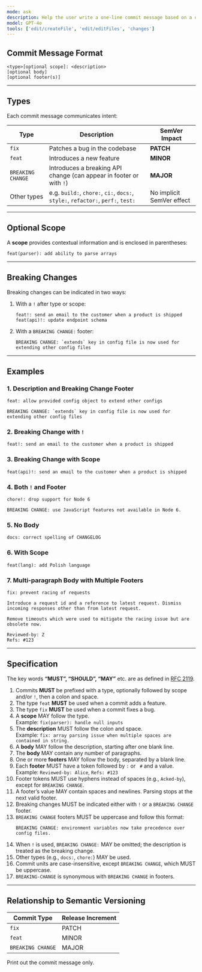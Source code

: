 ```yaml
---
mode: ask
description: Help the user write a one-line commit message based on a quick summary of their changes.
model: GPT-4o
tools: ['edit/createFile', 'edit/editFiles', 'changes']
---
```


<prompt id="generate-simple-commit-message">

## Commit Message Format

```
<type>[optional scope]: <description>
[optional body]
[optional footer(s)]
```

---

## Types

Each commit message communicates intent:

| Type              | Description                                                                      | SemVer Impact             |
| ----------------- | -------------------------------------------------------------------------------- | ------------------------- |
| `fix`             | Patches a bug in the codebase                                                    | **PATCH**                 |
| `feat`            | Introduces a new feature                                                         | **MINOR**                 |
| `BREAKING CHANGE` | Introduces a breaking API change (can appear in footer or with `!`)              | **MAJOR**                 |
| Other types       | e.g. `build:`, `chore:`, `ci:`, `docs:`, `style:`, `refactor:`, `perf:`, `test:` | No implicit SemVer effect |

---

## Optional Scope

A **scope** provides contextual information and is enclosed in parentheses:

```
feat(parser): add ability to parse arrays
```

---

## Breaking Changes

Breaking changes can be indicated in two ways:

1. With a `!` after type or scope:
   ```
   feat!: send an email to the customer when a product is shipped
   feat(api)!: update endpoint schema
   ```
2. With a `BREAKING CHANGE:` footer:
   ```
   BREAKING CHANGE: `extends` key in config file is now used for extending other config files
   ```

---

## Examples

### 1. Description and Breaking Change Footer

```
feat: allow provided config object to extend other configs

BREAKING CHANGE: `extends` key in config file is now used for extending other config files
```

### 2. Breaking Change with `!`

```
feat!: send an email to the customer when a product is shipped
```

### 3. Breaking Change with Scope

```
feat(api)!: send an email to the customer when a product is shipped
```

### 4. Both `!` and Footer

```
chore!: drop support for Node 6

BREAKING CHANGE: use JavaScript features not available in Node 6.
```

### 5. No Body

```
docs: correct spelling of CHANGELOG
```

### 6. With Scope

```
feat(lang): add Polish language
```

### 7. Multi-paragraph Body with Multiple Footers

```
fix: prevent racing of requests

Introduce a request id and a reference to latest request. Dismiss
incoming responses other than from latest request.

Remove timeouts which were used to mitigate the racing issue but are
obsolete now.

Reviewed-by: Z
Refs: #123
```

---

## Specification

The key words **“MUST”, “SHOULD”, “MAY”** etc. are as defined in [RFC 2119](https://www.rfc-editor.org/rfc/rfc2119).

1. Commits **MUST** be prefixed with a type, optionally followed by scope and/or `!`, then a colon and space.
2. The type `feat` **MUST** be used when a commit adds a feature.
3. The type `fix` **MUST** be used when a commit fixes a bug.
4. A **scope** MAY follow the type.  
   Example: `fix(parser): handle null inputs`
5. The **description** MUST follow the colon and space.  
   Example: `fix: array parsing issue when multiple spaces are contained in string.`
6. A **body** MAY follow the description, starting after one blank line.
7. The **body** MAY contain any number of paragraphs.
8. One or more **footers** MAY follow the body, separated by a blank line.
9. Each **footer** MUST have a token followed by `:` or ` #` and a value.  
   Example: `Reviewed-by: Alice`, `Refs: #123`
10. Footer tokens MUST use hyphens instead of spaces (e.g., `Acked-by`), except for `BREAKING CHANGE`.
11. A footer’s value MAY contain spaces and newlines. Parsing stops at the next valid footer.
12. Breaking changes MUST be indicated either with `!` or a `BREAKING CHANGE` footer.
13. `BREAKING CHANGE` footers MUST be uppercase and follow this format:
    ```
    BREAKING CHANGE: environment variables now take precedence over config files.
    ```
14. When `!` is used, `BREAKING CHANGE:` MAY be omitted; the description is treated as the breaking change.
15. Other types (e.g., `docs:`, `chore:`) MAY be used.
16. Commit units are case-insensitive, except `BREAKING CHANGE`, which MUST be uppercase.
17. `BREAKING-CHANGE` is synonymous with `BREAKING CHANGE` in footers.

---

## Relationship to Semantic Versioning

| Commit Type       | Release Increment |
| ----------------- | ----------------- |
| `fix`             | PATCH             |
| `feat`            | MINOR             |
| `BREAKING CHANGE` | MAJOR             |

Print out the commit message only.
